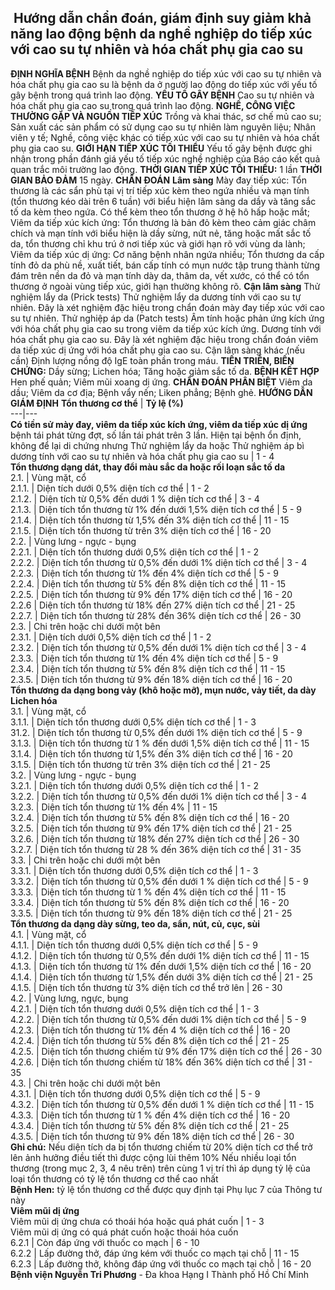 ## ️ Hướng dẫn chẩn đoán, giám định suy giảm khả năng lao động bệnh da nghề nghiệp do tiếp xúc với cao su tự nhiên và hóa chất phụ gia cao su

**ĐỊNH NGHĨA BỆNH**
Bệnh da nghề nghiệp do tiếp xúc với cao su tự nhiên và hóa chất phụ gia cao su là bệnh da ở người lao động do tiếp xúc với yếu tố gây bệnh trong quá trình lao động.
**YẾU TỐ GÂY BỆNH**
Cao su tự nhiên và hóa chất phụ gia cao su trong quá trình lao động.
**NGHỀ, CÔNG VIỆC THƯỜNG GẶP VÀ NGUỒN TIẾP XÚC**
Trồng và khai thác, sơ chế mủ cao su;
Sản xuất các sản phẩm có sử dụng cao su tự nhiên làm nguyên liệu;
Nhân viên y tế;
Nghề, công việc khác có tiếp xúc với cao su tự nhiên và hóa chất phụ gia cao su.
**GIỚI HẠN TIẾP XÚC TỐI THIỂU**
Yếu tố gây bệnh được ghi nhận trong phần đánh giá yếu tố tiếp xúc nghề nghiệp của Báo cáo kết quả quan trắc môi trường lao động.
**THỜI GIAN TIẾP XÚC TỐI THIỂU:**
1 lần
**THỜI GIAN BẢO ĐẢM**
15 ngày.
**CHẨN ĐOÁN**
**Lâm sàng**
Mày đay tiếp xúc: Tổn thương là các sẩn phù tại vị trí tiếp xúc kèm theo ngứa nhiều và mạn tính (tổn thương kéo dài trên 6 tuần) với biểu hiện lâm sàng da dầy và tăng sắc tố da kèm theo ngứa. Có thể kèm theo tổn thương ở hệ hô hấp hoặc mắt;
Viêm da tiếp xúc kích ứng: Tổn thương là bản đỏ kèm theo cảm giác châm chích và mạn tính với biểu hiện là dầy sừng, nứt nẻ, tăng hoặc mất sắc tố da, tổn thương chỉ khu trú ở nơi tiếp xúc và giới hạn rõ với vùng da lành;
Viêm da tiếp xúc dị ứng: Cơ năng bệnh nhân ngứa nhiều; Tổn thương da cấp tính đỏ da phù nề, xuất tiết, bán cấp tính có mụn nước tập trung thành từng đám trên nền da đỏ và mạn tính dày da, thâm da, vết xước, có thể có tổn thương ở ngoài vùng tiếp xúc, giới hạn thường không rõ.
**Cận lâm sàng**
Thử nghiệm lẩy da (Prick tests)
Thử nghiệm lẩy da dương tính với cao su tự nhiên. Đây là xét nghiệm đặc hiệu trong chẩn đoán mày đay tiếp xúc với cao su tự nhiên.
Thử nghiệp áp da (Patch tests)
Âm tính hoặc phản ứng kích ứng với hóa chất phụ gia cao su trong viêm da tiếp xúc kích ứng.
Dương tính với hóa chất phụ gia cao su. Đây là xét nghiệm đặc hiệu trong chẩn đoán viêm da tiếp xúc dị ứng với hóa chất phụ gia cao su.
Cận lâm sàng khác (nếu cần)
Định lượng nồng độ IgE toàn phần trong máu.
**TIẾN TRIỂN, BIẾN CHỨNG:**
Dầy sừng;
Lichen hóa;
Tăng hoặc giảm sắc tố da.
**BỆNH KẾT HỢP**
Hen phế quản;
Viêm mũi xoang dị ứng.
**CHẨN ĐOÁN PHÂN BIỆT**
Viêm da dầu;
Viêm da cơ địa;
Bệnh vẩy nến;
Liken phẳng;
Bệnh ghẻ.
**HƯỚNG DẪN GIÁM ĐỊNH**
**Tổn thương cơ thể** |  **Tỷ lệ (%)**  
---|---  
**Có tiền sử mày đay, viêm da tiếp xúc kích ứng, viêm da tiếp xúc dị ứng** bệnh tái phát từng đợt, số lần tái phát trên 3 lần. Hiện tại bệnh ổn định, không để lại di chứng nhưng Thử nghiệm lẩy da hoặc Thử nghiệm áp bì dương tính với cao su tự nhiên và hóa chất phụ gia cao su |  1 - 4  
**Tổn thương dạng dát, thay đổi màu sắc da hoặc rối loạn sắc tố da**  
2.1. |  Vùng mặt, cổ  
2.1.1. |  Diện tích dưới 0,5% diện tích cơ thể |  1 - 2  
2.1.2. |  Diện tích từ 0,5% đến dưới 1 % diện tích cơ thể |  3 - 4  
2.1.3. |  Diện tích tổn thương từ 1% đến dưới 1,5% diện tích cơ thể |  5 - 9  
2.1.4. |  Diện tích tổn thương từ 1,5% đến 3% diện tích cơ thể |  11 - 15  
2.1.5. |  Diện tích tổn thương từ trên 3% diện tích cơ thể |  16 - 20  
2.2. |  Vùng lưng - ngực - bụng  
2.2.1. |  Diện tích tổn thương dưới 0,5% diện tích cơ thể |  1 - 2  
2.2.2. |  Diện tích tổn thương từ 0,5% đến dưới 1% diện tích cơ thể |  3 - 4  
2.2.3. |  Diện tích tổn thương từ 1% đến 4% diện tích cơ thể |  5 - 9  
2.2.4. |  Diện tích tổn thương từ 5% đến 8% diện tích cơ thể |  11 - 15  
2.2.5. |  Diện tích tổn thương từ 9% đến 17% diện tích cơ thể |  16 - 20  
2.2.6 |  Diện tích tổn thương từ 18% đến 27% diện tích cơ thể |  21 - 25  
2.2.7. |  Diện tích tổn thương từ 28% đến 36% diện tích cơ thể |  26 - 30  
2.3. |  Chi trên hoặc chi dưới một bên  
2.3.1. |  Diện tích dưới 0,5% diện tích cơ thể |  1 - 2  
2.3.2. |  Diện tích tổn thương từ 0,5% đến dưới 1% diện tích cơ thể |  3 - 4  
2.3.3. |  Diện tích tổn thương từ 1% đến 4% diện tích cơ thể |  5 - 9  
2.3.4. |  Diện tích tổn thương từ 5% đến 8% diện tích cơ thể |  11 - 15  
2.3.5. |  Diện tích tổn thương từ 9% đến 18% diện tích cơ thể |  16 - 20  
**Tổn thương da dạng bong vảy (khô hoặc mỡ), mụn nước, vảy tiết, da dày Lichen hóa**  
3.1. |  Vùng mặt, cổ  
3.1.1. |  Diện tích tổn thương dưới 0,5% diện tích cơ thể |  1 - 3  
31.2. |  Diện tích tổn thương từ 0,5% đến dưới 1% diện tích cơ thể |  5 - 9  
3.1.3. |  Diện tích tổn thương từ 1 % đến dưới 1,5% diện tích cơ thể |  11 - 15  
3.1.4. |  Diện tích tổn thương từ 1,5% đến 3% diện tích cơ thể |  16 - 20  
3.1.5. |  Diện tích tổn thương từ trên 3% diện tích cơ thể |  21 - 25  
3.2. |  Vùng lưng - ngực - bụng  
3.2.1. |  Diện tích tổn thương dưới 0,5% diện tích cơ thể |  1 - 2  
3.2.2. |  Diện tích tổn thương từ 0,5% đến dưới 1% diện tích cơ thể |  3 - 4  
3.2.3. |  Diện tích tổn thương từ 1% đến 4% |  11 - 15  
3.2.4. |  Diện tích tổn thương từ 5% đến 8% diện tích cơ thể |  16 - 20  
3.2.5. |  Diện tích tổn thương từ 9% đến 17% diện tích cơ thể |  21 - 25  
3.2.6. |  Diện tích tổn thương từ 18% đến 27% diện tích cơ thể |  26 - 30  
3.2.7. |  Diện tích tổn thương từ 28 % đến 36% diện tích cơ thể |  31 - 35  
3.3. |  Chi trên hoặc chi dưới một bên  
3.3.1. |  Diện tích tổn thương dưới 0,5% diện tích cơ thể |  1 - 3  
3.3.2. |  Diện tích tổn thương từ 0,5% đến dưới 1 % diện tích cơ thể |  5 - 9  
3.3.3. |  Diện tích tổn thương từ 1 % đến 4% diện tích cơ thể |  11 - 15  
3.3.4. |  Diện tích tổn thương từ 5% đến 8% diện tích cơ thể |  16 - 20  
3.3.5. |  Diện tích tổn thương từ 9% đến 18% diện tích cơ thể |  21 - 25  
**Tổn thương da dạng dày sừng, teo da, sẩn, nút, củ, cục, sùi**  
4.1. |  Vùng mặt, cổ  
4.1.1. |  Diện tích tổn thương dưới 0,5% diện tích cơ thể |  5 - 9  
4.1.2. |  Diện tích tổn thương từ 0,5% đến dưới 1% diện tích cơ thể |  11 - 15  
4.1.3. |  Diện tích tổn thương từ 1% đến dưới 1,5% diện tích cơ thể |  16 - 20  
4.1.4. |  Diện tích tổn thương từ 1,5% đến dưới 3% diện tích cơ thể |  21 - 25  
4.1.5. |  Diện tích tổn thương từ 3% diện tích cơ thể trở lên |  26 - 30  
4.2. |  Vùng lưng, ngực, bụng  
4.2.1. |  Diện tích tổn thương dưới 0,5% diện tích cơ thể |  1 - 3  
4.2.2. |  Diện tích tổn thương từ 0,5% đến dưới 1% diện tích cơ thể |  5 - 9  
4.2.3. |  Diện tích tổn thương từ 1% đến 4 % diện tích cơ thể |  16 - 20  
4.2.4. |  Diện tích tổn thương từ 5% đến 8% diện tích cơ thể |  21 - 25  
4.2.5. |  Diện tích tổn thương chiếm từ 9% đến 17% diện tích cơ thể |  26 - 30  
4.2.6. |  Diện tích tổn thương chiếm từ 18% đến 36% diện tích cơ thể |  31 - 35  
4.3. |  Chi trên hoặc chi dưới một bên  
4.3.1. |  Diện tích tổn thương dưới 0,5% diện tích cơ thể |  5 - 9  
4.3.2. |  Diện tích tổn thương từ 0,5% đến dưới 1 % diện tích cơ thể |  11 - 15  
4.3.3. |  Diện tích tổn thương từ 1 % đến 4% diện tích cơ thể |  16 - 20  
4.3.4. |  Diện tích tổn thương từ 5% đến 8% diện tích cơ thể |  21 - 25  
4.3.5. |  Diện tích tổn thương từ 9% đến 18% diện tích cơ thể |  26 - 30  
**Ghi chú:** Nếu diện tích da bị tổn thương chiếm từ 20% diện tích cơ thể trở lên ảnh hưởng điều tiết thì được cộng lùi thêm 10% Nếu nhiều loại tổn thương (trong mục 2, 3, 4 nêu trên) trên cùng 1 vị trí thì áp dụng tỷ lệ của loại tổn thương có tỷ lệ tổn thương cơ thể cao nhất  
**Bệnh Hen:** tỷ lệ tổn thương cơ thể được quy định tại Phụ lục 7 của Thông tư này  
**Viêm mũi dị ứng**  
Viêm mũi dị ứng chưa có thoái hóa hoặc quá phát cuốn |  1 - 3  
Viêm mũi dị ứng có quá phát cuốn hoặc thoái hóa cuốn  
6.2.1 |  Còn đáp ứng với thuốc co mạch |  6 - 10  
6.2.2 |  Lấp đường thở, đáp ứng kém với thuốc co mạch tại chỗ |  11 - 15  
6.2.3 |  Lấp đường thở, không đáp ứng với thuốc co mạch tại chỗ |  16 - 20  
**Bệnh viện Nguyễn Tri Phương** - Đa khoa Hạng I Thành phố Hồ Chí Minh
